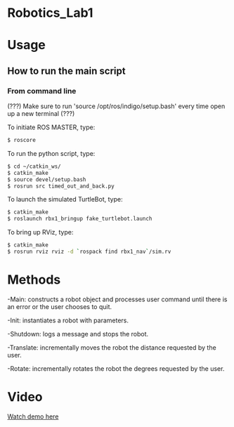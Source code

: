 # Robotics_Lab1
# Usage
## How to run the main script
### From command line
(???) Make sure to run 'source /opt/ros/indigo/setup.bash' every time open up a new terminal (???) 

To initiate ROS MASTER, type:
```bash
$ roscore
```

To run the python script, type:
```bash
$ cd ~/catkin_ws/
$ catkin_make
$ source devel/setup.bash
$ rosrun src timed_out_and_back.py
```

To launch the simulated TurtleBot, type:
```bash
$ catkin_make
$ roslaunch rbx1_bringup fake_turtlebot.launch 
```

To bring up RViz, type:
```bash
$ catkin_make
$ rosrun rviz rviz -d `rospack find rbx1_nav`/sim.rv
```

# Methods
-Main: constructs a robot object and processes user command until there is an error or the user chooses to quit.

-Init: instantiates a robot with parameters. 

-Shutdown: logs a message and stops the robot.

-Translate: incrementally moves the robot the distance requested by the user.

-Rotate: incrementally rotates the robot the degrees requested by the user.

# Video
[Watch demo here](https://www.youtube.com/watch?v=wNQavCcd48c&t=3s)

